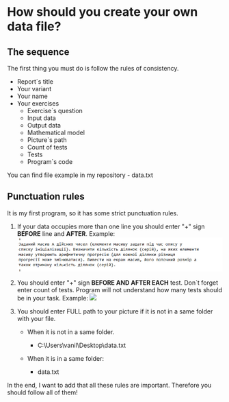 # How should you create your own data file?

## The sequence
The first thing you must do is follow the rules of consistency.
* Report`s title
* Your variant 
* Your name
* Your exercises
  * Exercise`s question
  * Input data
  * Output data
  * Mathematical model
  * Picture`s path
  * Count of tests
  * Tests
  * Program`s code

You can find file example in my repository - data.txt

## Punctuation rules
It is my first program, so it has some strict punctuation rules.

1. If your data occupies more than one line you should enter
"+" sign __BEFORE__ line and __AFTER__. Example:
![](https://github.com/CaCuCkA/autoreport/blob/main/images/example.jpg)

2. You should enter "+" sign **BEFORE AND AFTER EACH** test.
Don`t forget enter count of tests. Program will not understand
how many tests should be in your task. Example:
![]([Images\3.jpg](https://github.com/CaCuCkA/autoreport/blob/main/images/example_2.jpg))


3. You should enter FULL path to your picture if it is not in 
a same folder with your file. 
    * When it is not in a same folder.
      * C:\Users\vanil\Desktop\data.txt
      
    * When it is in a same folder:
        * data.txt
        
In the end, I want to add that all these rules are important.
Therefore you should follow all of them!
